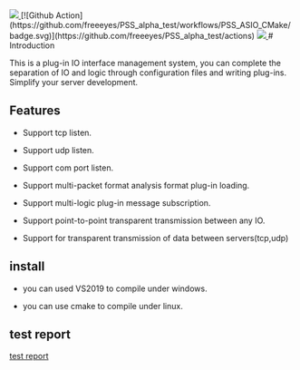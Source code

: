 <a href="https://isocpp.org/">
	<img src="https://img.shields.io/badge/language-C%2B%2B11-blue.svg">
</a>
[![Github Action](https://github.com/freeeyes/PSS_alpha_test/workflows/PSS_ASIO_CMake/badge.svg)](https://github.com/freeeyes/PSS_alpha_test/actions) 
<a href="https://opensource.org/licenses/MIT" >
	<img src="https://img.shields.io/apm/l/vim-mode.svg">
</a> 
# Introduction  

This is a plug-in IO interface management system, you can complete the separation of IO and logic through configuration files and writing plug-ins. Simplify your server development.

## Features  

- Support tcp listen.  

- Support udp listen.

- Support com port listen.

- Support multi-packet format analysis format plug-in loading.

- Support multi-logic plug-in message subscription.

- Support point-to-point transparent transmission between any IO. 

- Support for transparent transmission of data between servers(tcp,udp)

## install

- you can used VS2019 to compile under windows.

- you can use cmake to compile under linux.

## test report
[test report](https://github.com/ArkNX/PSS_ASIO/tree/master/tests/gtest_output.html)   
